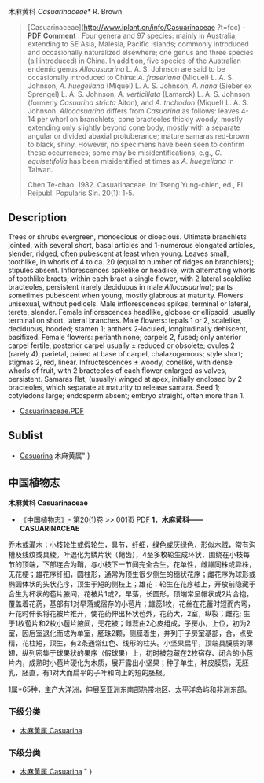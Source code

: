 木麻黄科 *Casuarinaceae** R. Brown

> [Casuarinaceae](http://www.iplant.cn/info/Casuarinaceae ?t=foc) - [PDF](http://iplant.cn/foc/pdf/Casuarinaceae.pdf)
> **Comment** : 
> Four genera and 97 species: mainly in Australia, extending to SE Asia, Malesia, Pacific Islands; commonly introduced and occasionally naturalized elsewhere; one genus and three species (all introduced) in China.
> In addition, five species of the Australian endemic genus *Allocasuarina* L. A. S. Johnson are said to be occasionally introduced to China: *A. fraseriana* (Miquel) L. A. S. Johnson, *A. huegeliana* (Miquel) L. A. S. Johnson, *A. nana* (Sieber ex Sprengel) L. A. S. Johnson, *A. verticillata* (Lamarck) L. A. S. Johnson (formerly *Casuarina stricta* Aiton), and *A. trichodon* (Miquel) L. A. S. Johnson. *Allocasuarina* differs from *Casuarina* as follows: leaves 4-14 per whorl on branchlets; cone bracteoles thickly woody, mostly extending only slightly beyond cone body, mostly with a separate angular or divided abaxial protuberance; mature samaras red-brown to black, shiny. However, no specimens have been seen to confirm these occurrences; some may be misidentifications, e.g., *C. equisetifolia* has been misidentified at times as *A. huegeliana* in Taiwan. 
> 
> Chen Te-chao. 1982. Casuarinaceae. In: Tseng Yung-chien, ed., Fl. Reipubl. Popularis Sin. 20(1): 1-5.

## Description

Trees or shrubs evergreen, monoecious or dioecious. Ultimate branchlets jointed, with several short, basal articles and 1-numerous elongated articles, slender, ridged, often pubescent at least when young. Leaves small, toothlike, in whorls of 4 to ca. 20 (equal to number of ridges on branchlets); stipules absent. Inflorescences spikelike or headlike, with alternating whorls of toothlike bracts; within each bract a single flower, with 2 lateral scalelike bracteoles, persistent (rarely deciduous in male *Allocasuarina*); parts sometimes pubescent when young, mostly glabrous at maturity. Flowers unisexual, without pedicels. Male inflorescences spikes, terminal or lateral, terete, slender. Female inflorescences headlike, globose or ellipsoid, usually terminal on short, lateral branches. Male flowers: tepals 1 or 2, scalelike, deciduous, hooded; stamen 1; anthers 2-loculed, longitudinally dehiscent, basifixed. Female flowers: perianth none; carpels 2, fused; only anterior carpel fertile, posterior carpel usually ±  reduced or obsolete; ovules 2 (rarely 4), parietal, paired at base of carpel, chalazogamous; style short; stigmas 2, red, linear. Infructescences ±  woody, conelike, with dense whorls of fruit, with 2 bracteoles of each flower enlarged as valves, persistent. Samaras flat, (usually) winged at apex, initially enclosed by 2 bracteoles, which separate at maturity to release samara. Seed 1; cotyledons large; endosperm absent; embryo straight, often more than 1.

* [Casuarinaceae.PDF](http://iplant.cn/foc/pdf/Casuarinaceae.pdf)

## Sublist

* [Casuarina](http://www.iplant.cn/info/Casuarina?t=foc) 木麻黄属"
}
## 中国植物志

**木麻黄科 Casuarinaceae**

* [《中国植物志》](http://www.iplant.cn/frps)- [第20(1)卷](http://www.iplant.cn/frps/vol/20(1)) >> 001页 [PDF](http://www.iplant.cn/frps/pdf/20(1)/001z.pdf)
**1．木麻黄科——CASUARINACEAE**

乔木或灌木；小枝轮生或假轮生，具节，纤细，绿色或灰绿色，形似木贼，常有沟槽及线纹或具棱。叶退化为鳞片状（鞘齿），4至多枚轮生成环状，围绕在小枝每节的顶端，下部连合为鞘，与小枝下一节间完全合生。花单性，雌雄同株或异株，无花梗；雄花序纤细，圆柱形，通常为顶生很少侧生的穗状花序；雌花序为球形或椭圆体状的头状花序，顶生于短的侧枝上；雄花：轮生在花序轴上，开放前隐藏于合生为杯状的苞片腋间，花被片1或2，早落，长圆形，顶端常呈帽状或2片合抱，覆盖着花药，基部有1对早落或宿存的小苞片；雄蕊1枚，花丝在花蕾时短而内弯，开花时伸长将花被片推开，使花药伸出杯状苞外，花药大，2室，纵裂；雌花; 生于1枚苞片和2枚小苞片腋间，无花被；雌蕊由2心皮组成，子房小，上位，初为2室，因后室退化而成为单室，胚珠2颗，侧膜着生，并列于子房室基部，合，点受精，花柱短，顶生，有2条通常红色、线形的柱头。小坚果扁平，顶端具膜质的薄翅，纵列密集于球果状的果序（假球果）上，初时被包藏在2枚宿存、闭合的小苞片内，成熟时小苞片硬化为木质，展开露出小坚果；种子单生，种皮膜质，无胚乳，胚直，有1对大而扁平的子叶和向上的短的胚根。

1属*65种，主产大洋洲，伸展至亚洲东南部热带地区、太平洋岛屿和非洲东部。

### 下级分类
* [木麻黄属  Casuarina](Casuarina-木麻黄属.md)

### 下级分类
* [木麻黄属  Casuarina](http://iplant.cn/info/sp/Casuarina?t=z)
"
}